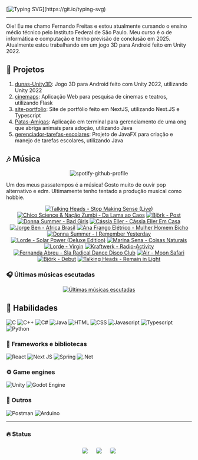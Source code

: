 [![Typing SVG](https://readme-typing-svg.herokuapp.com?font=fira+code&weight=500&size=25&duration=1000&pause=5000&color=EAF707&width=435&lines=Bem+vinda(o)+ao+meu+perfil!)](https://git.io/typing-svg)

---

Oie! Eu me chamo Fernando Freitas e estou atualmente cursando o ensino médio técnico pelo Instituto Federal de São Paulo. Meu curso é o de informática e computação e tenho previsão de conclusão em 2025. Atualmente estou trabalhando em um jogo 3D para Android feito em Unity 2022.

## 🔭 Projetos

1. [dunas-Unity3D](https://github.com/ferr-ffk/dunas-Unity3D): Jogo 3D para Android feito com Unity 2022, utilizando Unity 2022
2. [cinemaps](https://github.com/ferr-ffk/cinemaps): Aplicação Web para pesquisa de cinemas e teatros, utilizando Flask
3. [site-portfolio](https://github.com/ferr-ffk/site-portfolio): Site de portfólio feito em NextJS, utilizando Next.JS e Typescript
4. [Patas-Amigas](https://github.com/SarahSLG/Patas-Amigas): Aplicação em terminal para gerenciamento de uma ong que abriga animais para adoção, utilizando Java
5. [gerenciador-tarefas-escolares](https://github.com/ferr-ffk/gerenciador-tarefas-escolares): Projeto de JavaFX para criação e manejo de tarefas escolares, utilizando Java


## 🎶 Música

<div align="center">

![spotify-github-profile](https://img.shields.io/endpoint?color=blueviolet&url=https://lastfm-last-played.biancarosa.com.br/glass_nx/latest-song?format=shields.io)

</div>

Um dos meus passatempos é a música! Gosto muito de ouvir pop alternativo e edm. Ultimamente tenho tentado a produção musical como hobbie.

<!-- lastfm -->
<p align="center"><a href="https://www.last.fm/music/Talking+Heads/Stop+Making+Sense+(Live)"><img src="https://lastfm.freetls.fastly.net/i/u/64s/da3f1399afe7af93d8995529ab48667a.png" title="Talking Heads - Stop Making Sense (Live)"></a> <a href="https://www.last.fm/music/Chico+Science+&+Na%C3%A7%C3%A3o+Zumbi/Da+Lama+ao+Caos"><img src="https://lastfm.freetls.fastly.net/i/u/64s/f209b43811e37a90d93b92156624651f.png" title="Chico Science & Nação Zumbi - Da Lama ao Caos"></a> <a href="https://www.last.fm/music/Bj%C3%B6rk/Post"><img src="https://lastfm.freetls.fastly.net/i/u/64s/3ef2b4e3f6399166bee68b27f875a5cb.jpg" title="Björk - Post"></a> <a href="https://www.last.fm/music/Donna+Summer/Bad+Girls"><img src="https://lastfm.freetls.fastly.net/i/u/64s/0cf8d36f0475f5c371a74898facd9cf1.jpg" title="Donna Summer - Bad Girls"></a> <a href="https://www.last.fm/music/C%C3%A1ssia+Eller/C%C3%A1ssia+Eller+Em+Casa"><img src="https://lastfm.freetls.fastly.net/i/u/64s/37283dd6b79b4ff4f4a095dd1ef1c321.jpg" title="Cássia Eller - Cássia Eller Em Casa"></a> <a href="https://www.last.fm/music/Jorge+Ben/Africa+Brasil"><img src="https://lastfm.freetls.fastly.net/i/u/64s/5592a1fe7542835d9ecaca5be8d636a8.jpg" title="Jorge Ben - Africa Brasil"></a> <a href="https://www.last.fm/music/Ana+Frango+El%C3%A9trico/Mulher+Homem+Bicho"><img src="https://lastfm.freetls.fastly.net/i/u/64s/d308be362ab460872313ef310ab53ac2.jpg" title="Ana Frango Elétrico - Mulher Homem Bicho"></a> <a href="https://www.last.fm/music/Donna+Summer/I+Remember+Yesterday"><img src="https://lastfm.freetls.fastly.net/i/u/64s/97cba957dead9020c8b14b4218ec48c6.png" title="Donna Summer - I Remember Yesterday"></a> <a href="https://www.last.fm/music/Lorde/Solar+Power+(Deluxe+Edition)"><img src="https://lastfm.freetls.fastly.net/i/u/64s/2590fee922bdfbb824cbdffc398bc10c.jpg" title="Lorde - Solar Power (Deluxe Edition)"></a> <a href="https://www.last.fm/music/Marina+Sena/Coisas+Naturais"><img src="https://lastfm.freetls.fastly.net/i/u/64s/998560a2b5080484f07b3fd25f3d8fe9.jpg" title="Marina Sena - Coisas Naturais"></a> <a href="https://www.last.fm/music/Lorde/Virgin"><img src="https://lastfm.freetls.fastly.net/i/u/64s/6e50976b469be47c1e383cc12f564778.jpg" title="Lorde - Virgin"></a> <a href="https://www.last.fm/music/Kraftwerk/Radio-Activity"><img src="https://lastfm.freetls.fastly.net/i/u/64s/41cd5d4783d1824cbf75266499f170d3.jpg" title="Kraftwerk - Radio-Activity"></a> <a href="https://www.last.fm/music/Fernanda+Abreu/Sla+Radical+Dance+Disco+Club"><img src="https://lastfm.freetls.fastly.net/i/u/64s/797b025805edb48d7866d1493ca8406e.png" title="Fernanda Abreu - Sla Radical Dance Disco Club"></a> <a href="https://www.last.fm/music/Air/Moon+Safari"><img src="https://lastfm.freetls.fastly.net/i/u/64s/466f8fd2eaf94f5a92d44c63ffc8b33a.jpg" title="Air - Moon Safari"></a> <a href="https://www.last.fm/music/Bj%C3%B6rk/Debut"><img src="https://lastfm.freetls.fastly.net/i/u/64s/7098faeeba40a168cea952f95204a89a.jpg" title="Björk - Debut"></a> <a href="https://www.last.fm/music/Talking+Heads/Remain+in+Light"><img src="https://lastfm.freetls.fastly.net/i/u/64s/909484b931449e8fc2e4fecca90b7eb5.png" title="Talking Heads - Remain in Light"></a> </p>

### 🎧 Últimas músicas escutadas

<div align="center">
   
[![Últimas músicas escutadas](https://lastfm-recently-played.vercel.app/api?user=glass_nx&width=500&loved_style=3&loved=true&show_user=header&footer_style=compact_stats)](last.fm/user/glass_nx)

</div>

## 🏃 Habilidades

![C](https://img.shields.io/badge/-C-A8B9CC?logo=c&logoColor=black&style=for-the-badge)
![C++](https://img.shields.io/badge/C++-00599C?style=flat-square&logo=C%2B%2B&logoColor=white)
![C#](https://img.shields.io/badge/c%23-%23239120.svg?style=for-the-badge&logo=csharp&logoColor=white)
![Java](https://img.shields.io/badge/Java-ED8B00?style=for-the-badge&logo=openjdk&logoColor=white)
![HTML](https://img.shields.io/badge/HTML5-E34F26?style=for-the-badge&logo=html5&logoColor=white)
![CSS](https://img.shields.io/badge/CSS3-1572B6?style=for-the-badge&logo=css3&logoColor=white)
![Javascript](https://img.shields.io/badge/JavaScript-F7DF1E?style=for-the-badge&logo=javascript&logoColor=black)
![Typescript](https://shields.io/badge/TypeScript-3178C6?logo=TypeScript&logoColor=FFF&style=flat-square)
![Python](https://img.shields.io/badge/python-3670A0?style=for-the-badge&logo=python&logoColor=ffdd54)

### 🧰 Frameworks e bibliotecas

![React](https://img.shields.io/badge/react-61DAFB?style=for-the-badge&logo=react&logoColor=white)
![Next JS](https://img.shields.io/badge/Next-black?style=for-the-badge&logo=next.js&logoColor=white)
![Spring](https://img.shields.io/badge/spring-%236DB33F.svg?style=for-the-badge&logo=spring&logoColor=white)
![.Net](https://img.shields.io/badge/.NET-5C2D91?style=for-the-badge&logo=.net&logoColor=white)

### ⚙️ Game engines

![Unity](https://img.shields.io/badge/unity-%23000000.svg?style=for-the-badge&logo=unity&logoColor=white)
![Godot Engine](https://img.shields.io/badge/GODOT-%23FFFFFF.svg?style=for-the-badge&logo=godot-engine)

### 🥇 Outros

![Postman](https://img.shields.io/badge/Postman-F6BB43?style=flat-square&logo=Postman&logoColor=white)
![Arduino](https://img.shields.io/badge/-Arduino-00979D?style=for-the-badge&logo=Arduino&logoColor=white)

---

### :fire: Status
   
<div align="center">
  <div style="display: flex; flex-wrap: wrap; justify-content: center; align-items: center;">
  <img src="https://github-profile-summary-cards.vercel.app/api/cards/profile-details?username=ferr-ffk&show_icons=true&theme=dark" style="border: 1px solid white; border-radius: 5px; margin: 10px;">
  <img src="https://github-profile-summary-cards.vercel.app/api/cards/stats?username=ferr-ffk&show_icons=true&theme=dark" style="border: 1px solid white; border-radius: 5px; margin: 10px;">
  <img src="https://github-profile-summary-cards.vercel.app/api/cards/productive-time?username=ferr-ffk&show_icons=true&theme=dark" style="border: 1px solid white; border-radius: 5px; margin: 10px;">
</div>
